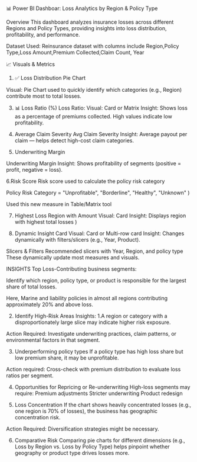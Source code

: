 📊 Power BI Dashboar: Loss Analytics by Region & Policy Type

Overview
This dashboard analyzes insurance losses across different Regions and Policy Types, providing insights into loss distribution, profitability, and performance.

Dataset Used: Reinsurance dataset with columns include 
Region,Policy Type,Loss Amount,Premium Collected,Claim Count, Year

📈 Visuals & Metrics
1. ✅ Loss Distribution Pie Chart
   
Visual: Pie Chart used to quickly identify which categories (e.g., Region) contribute most to total losses.

3. 📊 Loss Ratio (%)
Loss Ratio:
Visual: Card or Matrix
Insight: Shows loss as a percentage of premiums collected. High values indicate low profitability.

4. Average Claim Severity
Avg Claim Severity
Insight: Average payout per claim — helps detect high-cost claim categories.

5. Underwriting Margin

Underwriting Margin
Insight: Shows profitability of segments (positive = profit, negative = loss).

6.Risk Score
Risk score used to calculate the policy risk category

Policy Risk Category = 
"Unprofitable", "Borderline", "Healthy",
    "Unknown"
)

Used this new measure in Table/Matrix tool

7) Highest Loss Region with Amount
Visual: Card
Insight: Displays region with highest total losses )

8. Dynamic Insight Card
Visual: Card or Multi-row card
Insight: Changes dynamically with filters/slicers (e.g., Year, Product).

Slicers & Filters
Recommended slicers with Year, Region, and policy type
These dynamically update most measures and visuals.


INSIGHTS
Top Loss-Contributing business segments:

Identify which region, policy type, or product is responsible for the largest share of total losses.

Here, Marine and liability policies in almost all regions contributing approximately 20% and above loss.

2. Identify High-Risk Areas
Insights: 1.A region or category with a disproportionately large slice may indicate higher risk exposure.

Action Required: Investigate underwriting practices, claim patterns, or environmental factors in that segment.

3. Underperforming policy types
If a policy type has high loss share but low premium share, it may be unprofitable.

Action required: Cross-check with premium distribution to evaluate loss ratios per segment.

4. Opportunities for Repricing or Re-underwriting
High-loss segments may require:
Premium adjustments
Stricter underwriting
Product redesign

5. Loss Concentration
If the chart shows heavily concentrated losses (e.g., one region is 70% of losses), the business has geographic concentration risk.

Action Required: Diversification strategies might be necessary.

6. Comparative Risk
Comparing pie charts for different dimensions (e.g., Loss by Region vs. Loss by Policy Type) helps pinpoint whether geography or product type drives losses more.
